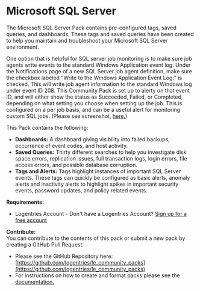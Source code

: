 # Microsoft SQL Server

The Microsoft SQL Server Pack contains pre-configured tags, saved queries, and dashboards. These tags and saved queries have been created to help you maintain and troubleshoot your Microsoft SQL Server environment.

One option that is helpful for SQL server job monitoring is to make sure job agents write events to the standard Windows Application event log. Under the Notifications page of a new SQL Server job agent definition, make sure the checkbox labeled "Write to the Windows Application Event Log:" is checked. This will write job agent information to the standard Windows log under event ID 208. This Community Pack is set up to alerty on that event ID, and will either show the status as Succeeded, Failed, or Completed, depending on what setting you choose when setting up the job. This is configured on a per job basis, and can be a useful alert for monitoring custom SQL jobs. (Please see screenshot, [here.](SQL_Event_Log_Config.PNG
))

This Pack contains the following:

*   **Dashboards:** A dashboard giving visibility into failed backups, occurrence of event codes, and host activity.
*   **Saved Queries:** Thirty different searches to help you investigate disk space errors, replication issues, full transaction logs, login errors, file access errors, and possible database corruption.
*   **Tags and Alerts:** Tags highlight instances of important SQL Server events. These tags can quickly be configured as basic alerts, anomaly alerts and inactivity alerts to highlight spikes in important security events, password updates, and policy related events.

**Requirements:**  
- Logentries Account - Don't have a Logentries Account? [Sign up for a free account](https://logentries.com/communityregistration/)

**Contribute:**  
You can contribute to the contents of this pack or submit a new pack by creating a GitHub Pull Request.  
- Please see the GitHub Repository here: [https://github.com/logentries/le_community_packs](https://github.com/logentries/le_community_packs)  
- For instructions on how to create and format packs please see the [documentation.](https://logentries.com/doc/community-packs/#create-communitypacks)
